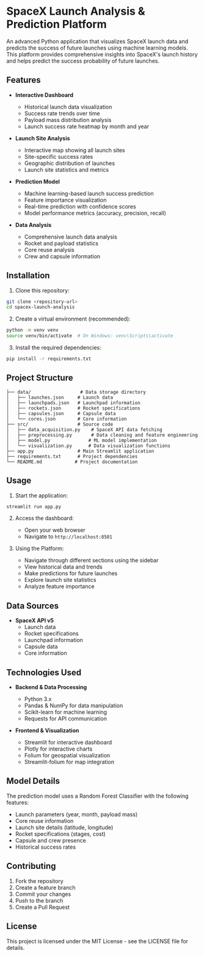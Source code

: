 # SpaceX Launch Analysis & Prediction Platform

An advanced Python application that visualizes SpaceX launch data and predicts the success of future launches using machine learning models. This platform provides comprehensive insights into SpaceX's launch history and helps predict the success probability of future launches.

## Features

- **Interactive Dashboard**
  - Historical launch data visualization
  - Success rate trends over time
  - Payload mass distribution analysis
  - Launch success rate heatmap by month and year

- **Launch Site Analysis**
  - Interactive map showing all launch sites
  - Site-specific success rates
  - Geographic distribution of launches
  - Launch site statistics and metrics

- **Prediction Model**
  - Machine learning-based launch success prediction
  - Feature importance visualization
  - Real-time prediction with confidence scores
  - Model performance metrics (accuracy, precision, recall)

- **Data Analysis**
  - Comprehensive launch data analysis
  - Rocket and payload statistics
  - Core reuse analysis
  - Crew and capsule information

## Installation

1. Clone this repository:
```bash
git clone <repository-url>
cd spacex-launch-analysis
```

2. Create a virtual environment (recommended):
```bash
python -m venv venv
source venv/bin/activate  # On Windows: venv\Scripts\activate
```

3. Install the required dependencies:
```bash
pip install -r requirements.txt
```

## Project Structure

```
├── data/                  # Data storage directory
│   ├── launches.json     # Launch data
│   ├── launchpads.json   # Launchpad information
│   ├── rockets.json      # Rocket specifications
│   ├── capsules.json     # Capsule data
│   └── cores.json        # Core information
├── src/                  # Source code
│   ├── data_acquisition.py    # SpaceX API data fetching
│   ├── preprocessing.py       # Data cleaning and feature engineering
│   ├── model.py              # ML model implementation
│   └── visualization.py      # Data visualization functions
├── app.py                # Main Streamlit application
├── requirements.txt      # Project dependencies
└── README.md            # Project documentation
```

## Usage

1. Start the application:
```bash
streamlit run app.py
```

2. Access the dashboard:
   - Open your web browser
   - Navigate to `http://localhost:8501`

3. Using the Platform:
   - Navigate through different sections using the sidebar
   - View historical data and trends
   - Make predictions for future launches
   - Explore launch site statistics
   - Analyze feature importance

## Data Sources

- **SpaceX API v5**
  - Launch data
  - Rocket specifications
  - Launchpad information
  - Capsule data
  - Core information

## Technologies Used

- **Backend & Data Processing**
  - Python 3.x
  - Pandas & NumPy for data manipulation
  - Scikit-learn for machine learning
  - Requests for API communication

- **Frontend & Visualization**
  - Streamlit for interactive dashboard
  - Plotly for interactive charts
  - Folium for geospatial visualization
  - Streamlit-folium for map integration

## Model Details

The prediction model uses a Random Forest Classifier with the following features:
- Launch parameters (year, month, payload mass)
- Core reuse information
- Launch site details (latitude, longitude)
- Rocket specifications (stages, cost)
- Capsule and crew presence
- Historical success rates

## Contributing

1. Fork the repository
2. Create a feature branch
3. Commit your changes
4. Push to the branch
5. Create a Pull Request

## License

This project is licensed under the MIT License - see the LICENSE file for details. 
